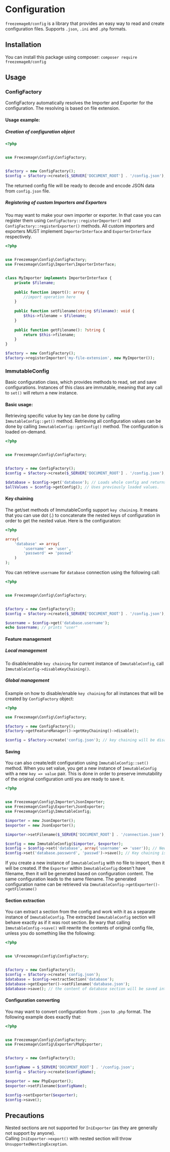 # Configuration
`freezemage0/config` is a library that provides an easy way to read and create configuration files.
Supports `.json`, `.ini` and `.php` formats.

## Installation
You can install this package using composer:
`composer require freezemage0/config`

## Usage

### ConfigFactory
ConfigFactory automatically resolves the Importer and Exporter for the configuration.
The resolving is based on file extension.

#### Usage example:
##### Creation of configuration object
```php
<?php


use Freezemage\Config\ConfigFactory;


$factory = new ConfigFactory();
$config = $factory->create($_SERVER['DOCUMENT_ROOT'] . '/config.json');
```

The returned config file will be ready to decode and encode JSON data from `config.json` file.

##### Registering of custom Importers and Exporters
You may want to make your own importer or exporter.
In that case you can register them using `ConfigFactory::registerImporter()` and `ConfigFactory::registerExporter()` methods.
All custom importers and exporters MUST implement `ImporterInterface` and `ExporterInterface` respectively.

```php
<?php


use Freezemage\Config\ConfigFactory;
use Freezemage\Config\Importer\ImporterInterface;


class MyImporter implements ImporterInterface {
    private $filename;
    
    public function import(): array {
        //import operation here
    }
    
    public function setFilename(string $filename): void {
        $this->filename = $filename;
    }
    
    public function getFilename(): ?string {
        return $this->filename;
    }
}

$factory = new ConfigFactory();
$factory->registerImporter('my-file-extension', new MyImporter());
```

### ImmutableConfig
Basic configuration class, which provides methods to read, set and save configurations.
Instances of this class are immutable, meaning that any call to `set()` will return a new instance.

#### Basic usage:
Retrieving specific value by key can be done by calling `ImmutableConfig::get()` method.
Retrieving all configuration values can be done by calling `ImmutableConfig::getConfig()` method.
The configuration is loaded on-demand.
```php
<?php


use Freezemage\Config\ConfigFactory;


$factory = new ConfigFactory();
$config = $factory->create($_SERVER['DOCUMENT_ROOT'] . '/config.json');

$database = $config->get('database'); // Loads whole config and returns value
$allValues = $config->getConfig(); // Uses previously loaded values.
```

#### Key chaining
The get/set methods of ImmutableConfig support `key chaining`.
It means that you can use dot (.) to concatenate the nested keys of configuration in order to get the nested value.
Here is the configuration:
```php
<?php

array(
    'database' => array(
        'username' => 'user',
        'password' => 'passwd'
    )
);
```

You can retrieve `username` for `database` connection using the following call:
```php
<?php


use Freezemage\Config\ConfigFactory;


$factory = new ConfigFactory();
$config = $factory->create($_SERVER['DOCUMENT_ROOT'] . '/config.json');

$username = $config->get('database.username');
echo $username; // prints "user"
```

#### Feature management

##### Local management
To disable/enable `key chaining` for current instance of `ImmutableConfig`, call `ImmutableConfig->disableKeyChaining()`.

##### Global management
Example on how to disable/enable `key chaining` for all instances that will be created by `ConfigFactory` object:
```php
<?php

use Freezemage\Config\ConfigFactory;

$factory = new ConfigFactory();
$factory->getFeatureManager()->getKeyChaining()->disable();

$config = $factory->create('config.json'); // key chaining will be disabled for that instance.
```

#### Saving
You can also create/edit configuration using `ImmutableConfig::set()` method.
When you set value, you get a new instance of `ImmutableConfig` with a new `key => value` pair.
This is done in order to preserve immutability of the original configuration until you are ready to save it.
```php
<?php


use Freezemage\Config\Importer\JsonImporter;
use Freezemage\Config\Exporter\JsonExporter;
use Freezemage\Config\ImmutableConfig;

$importer = new JsonImporter();
$exporter = new JsonExporter();

$importer->setFilename($_SERVER['DOCUMENT_ROOT'] . '/connection.json'); // Implying that file exists. 

$config = new ImmutableConfig($importer, $exporter);
$config = $config->set('database', array('username' => 'user')); // New ImmutableConfig is created.
$config->set('database.password', 'passwd')->save(); // Key chaining is supported for setter as well.

```
If you create a new instance of `ImmutableConfig` with no file to import, then it will be created.
If the `Exporter` within `ImmutableConfig` doesn't have filename, then it will be generated based on configuration content.
The same configuration leads to the same filename.
The generated configuration name can be retrieved via `ImmutableConfig->getExporter()->getFilename()`

#### Section extraction
You can extract a section from the config and work with it as a separate instance of `ImmutableConfig`.
The extracted `ImmutableConfig` section will behave exactly as if it was root section.
Be wary that calling `ImmutableConfig->save()` will rewrite the contents of original config file,
unless you do something like the following:

```php
<?php


use \Freezemage\Config\ConfigFactory;


$factory = new ConfigFactory();
$config = $factory->create('config.json');
$database = $config->extractSection('database');
$database->getExporter()->setFilename('database.json');
$database->save(); // the content of database section will be saved into a separate 'database.json' file.
```


#### Configuration converting
You may want to convert configuration from `.json` to `.php` format.
The following example does exactly that:

```php
<?php


use Freezemage\Config\ConfigFactory;
use Freezemage\Config\Exporter\PhpExporter;


$factory = new ConfigFactory();

$configName = $_SERVER['DOCUMENT_ROOT'] . '/config.json';
$config = $factory->create($configName);

$exporter = new PhpExporter();
$exporter->setFilename($configName);

$config->setExporter($exporter);
$config->save();
```

## Precautions

Nested sections are not supported for `IniExporter` (as they are generally not support by anyone).\
Calling `IniExporter->export()` with nested section will throw `UnsupportedNestingException`.